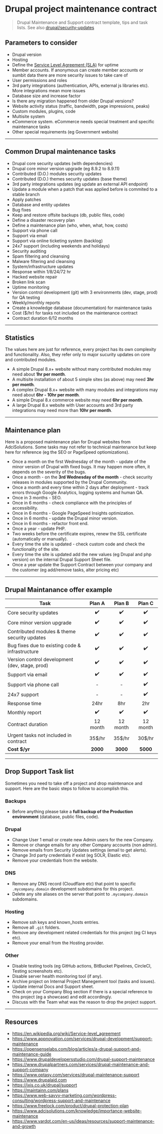 # Drupal project maintenance contract

> Drupal Maintenance and Support contract template, tips and task lists. See also [drupal/security-updates](security-updates.md)

## Parameters to consider

- Drupal version
- Hosting
- Define the [Service Level Agreement (SLA)](https://uptime.is) for uptime
- Member accounts. If anonymous can create member accounts or sumbit data there are more security issues to take care of
- User permissions and roles
- 3rd party integrations (authentication, APIs, external js libraries etc). More integrations mean more issues
- Database size and increase factor
- Is there any migration happened from older Drupal versions?
- Website activity status (traffic, bandwidth, page impressions, peaks)
- Custom modules, plugins, code
- Multisite system
- eCommerce system. eCommerce needs special treatment and specific maintenance tasks
- Other special requirements (eg Government website)

---

## Common Drupal maintenance tasks

- Drupal core security updates (with dependencies)
- Drupal core minor version upgrade (eg 8.9.2 to 8.9.11)
- Contributed (D.O.) modules security updates
- Contributed (D.O.) themes security updates (base theme)
- 3rd party integrations updates (eg update an external API endpoint)
- Update a module when a patch that was applied before is commited to a stable branch
- Apply patches
- Database and entity updates
- Bug fixes
- Keep and restore offsite backups (db, public files, code)
- Define a disaster recovery plan
- Define a maintenance plan (who, when, what, how, costs)
- Support via phone call
- Support via email
- Support via online ticketing system (backlog)
- 24x7 support (including weekends and holidays)
- Security auditing
- Spam filtering and cleansing
- Malware filtering and cleansing
- System/infrastructure updates
- Response within 1/8/24/72 hr
- Hacked website repair
- Broken link scan
- Uptime monitoring
- Version control development (git) with 3 environments (dev, stage, prod) for QA testing
- Weekly/monthly reports
- Create a knowledge database (documentation) for maintenance tasks
- Cost ($/hr) for tasks not included on the maintenance contract
- Contract duration 6/12 months

---

## Statistics

The values here are just for reference, every project has its own complexity and functionality. Also, they refer only to major sucurity updates on core and contributed modules.

- A simple Drupal 8.x+ website without many contributed modules may need about **1hr per month**.
- A multisite installation of about 5 simple sites (as above) may need **3hr per month**.
- A complex Drupal 8.x+ website with many modules and integrations may need about **6hr - 10hr per month**.
- A simple Drupal 8.x commerce website may need **6hr per month**.
- A large Drupal 8.x website with User accounts and 3rd party integrations may need more than **10hr per month**.

---

## Maintenance plan

Here is a proposed maintenance plan for Drupal websites from AdciSolutions.
Some tasks may not refer to technical maintenance but keep here for reference (eg the SEO or PageSpeed optiomizations).

- Once a month on the first Wednesday of the month - update of the minor version of Drupal with fixed bugs. It may happen more often, it depends on the severity of the bugs.
- Once a month - on the **3rd Wednesday of the month** - check security releases in modules supported by the Drupal Community.
- Once a month and every time within 2 days after deployment - track errors through Google Analytics, logging systems and human QA.
- Once in 3 months - SEO.
- Once in 6 months - check compliance with the principles of accessibility.
- Once in 6 months - Google PageSpeed Insights optimization.
- Once in 6 months - update the Drupal minor version.
- Once in 6 months - refactor front end.
- Once a year - update PHP.
- Two weeks before the certificate expires, renew the SSL certificate (automatically or manually).
- Every time the site is updated - check custom code and check the functionality of the site.
- Every time the site is updated add the new values (eg Drupal and php version) on the internal Drupal Support Sheet file.
- Once a year update the Support Contract between your company and the customer (eg add/remove tasks, alter pricing etc)

---

## Drupal Maintanance offer example

| Task   | Plan A    | Plan B    | Plan C   |
| ------ | :-------: | :-------: | :-------:|
| Core security updates | :heavy_check_mark: | :heavy_check_mark: | :heavy_check_mark: |
| Core minor version upgrade | :heavy_check_mark: | :heavy_check_mark: | :heavy_check_mark: |
| Contributed modules & theme security updates | :heavy_check_mark: | :heavy_check_mark: | :heavy_check_mark: |
| Bug fixes due to existing code & infrastructure | :heavy_check_mark: | :heavy_check_mark: | :heavy_check_mark: |
| Version control development (dev, stage, prod) | :heavy_check_mark: | :heavy_check_mark: | :heavy_check_mark: |
| Support via email | :heavy_check_mark: | :heavy_check_mark: | :heavy_check_mark: |
| Support via phone call | - | - | :heavy_check_mark: |
| 24x7 support | - | - | :heavy_check_mark: |
| Response time | 24hr | 8hr | 2hr |
| Monthly report | :heavy_check_mark: | :heavy_check_mark: | :heavy_check_mark: |
| Contract duration | 12 month | 12 month | 12 month |
| Urgent tasks not included in contract | 35$/hr | 35$/hr | 30$/hr |
| **Cost $/yr** | **2000** | **3000** | **5000** |

---

## Drop Support Task list

Sometimes you need to take off a project and drop maintenance and support.
Here are the basic steps to follow to accomplish this.

### Backups

- Before anything please take a **full backup of the Production environment** (database, public files, code).

### Drupal

- Change User 1 email or create new Admin users for the new Company.
- Remove or change emails for any other Company accounts (non admin).
- Remove emails from Security Updates settings (email to get alerts).
- Change 3rd party credentials if exist (eg SOLR, Elastic etc).
- Remove your credentials from the website.

### DNS

- Remove any DNS record (Cloudflare etc) that point to specific `.mycompany.domain` development subdomains for this project.
- Delete any site aliases on the server that point to `.mycompany.domain` subdomains.

### Hosting

- Remove ssh keys and known_hosts entries.
- Remove all `.git` folders.
- Remove any development related credentials for this project (eg CI keys etc).
- Remove your email from the Hosting provider.

### Other

- Disable testing tools (eg GitHub actions, BitBucket Pipelines, CircleCI, Testing screenshots etc).
- Disable server health monitoring tool (if any).
- Archive project on Internal Project Manegement tool (tasks and issues).
- Update internal Docs and Support sheet.
- Check on your Company Blog section if there is a special reference to this project (eg a showcase) and edit accordingly.
- Discuss with the Team what was the reason to drop the project support.

---

## Resources

- <https://en.wikipedia.org/wiki/Service-level_agreement>
- <https://www.appnovation.com/services/drupal-development/support-maintenance>
- <https://opensenselabs.com/blog/articles/a-drupal-support-and-maintenance-guide>
- <https://www.drupaldevelopersstudio.com/drupal-support-maintenance>
- <https://www.drupalpartners.com/services/drupal-maintenance-and-support-company>
- <https://www.optasy.com/services/drupal-maintenance-support>
- <https://www.drupalaid.com>
- <https://ixis.co.uk/drupal/support>
- <https://maintainn.com/plans>
- <https://www.web-savvy-marketing.com/wordpress-consulting/wordpress-support-and-maintenance>
- <https://www.freelock.com/product/drupal-protection-plan>
- <https://www.adcisolutions.com/knowledge/importance-website-maintenance>
- <https://www.vardot.com/en-us/ideas/resources/support-maintenance-and-growth>
